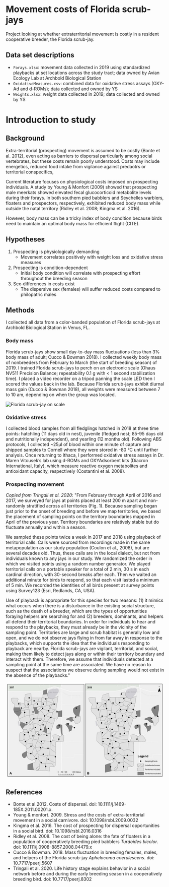 # Movement costs of Florida scrub-jays
Project looking at whether extraterritorial movement is costly in a resident cooperative breeder, the Florida scrub-jay. 

## Data set descriptions

- `Forays.xlsx`: movement data collected in 2019 using standardized playbacks at set locations across the study tract; data owned by Avian Ecology Lab at Archbold Biological Station
- `OxidativeMeasures.csv`: combined data for oxidative stress assays (OXY-Ad and d-ROMs); data collected and owned by YS
- `Weights.xlsx`: weight data collected in 2019; data collected and owned by YS

# Introduction to study

## Background
Extra-territorial (prospecting) movement is assumed to be costly (Bonte et al. 2012), even acting as barriers to dispersal particularly among social vertebrates, but these costs remain poorly understood. Costs may include energetics, reduced food intake from vigilance against predaotrs or territorial conspecifics, 

Current literature focuses on physiological costs imposed on prospecting individuals. A study by Young & Monfort (2009) showed that prospecting male meerkats showed elevated fecal glucocorticoid metabolite levels during their forays. In both southern pied babblers and Seychelles warblers, floaters and prospectors, respectively, exhibited reduced body mass while outside the natal territory (Ridley et al. 2008; Kingma et al. 2016). 

However, body mass can be a tricky index of body condition because birds need to maintain an optimal body mass for efficient flight (CITE). 


## Hypotheses
1) Prospecting is physiologically demanding
    - Movement correlates positively with weight loss and oxidative stress measures
2) Prospecting is condition-dependent    
    - Initial body condition will correlate with prospecting effort throughout the breeding season
3) Sex-differences in costs exist
    - The dispersive sex (females) will suffer reduced costs compared to philopatric males

## Methods
I collected all data from a color-banded population of Florida scrub-jays at Archbold Biological Station in Venus, FL. 

### Body mass
Florida scrub-jays show small day-to-day mass fluctuations (less than 3% body mass of adult; Cucco & Bowman 2018). I collected weekly body mass of nonbreeders from February to March (the start of breeding season) of 2019. I trained Florida scrub-jays to perch on an electronic scale (Ohaus NV511 Precision Balance; repeatability 0.1 g with < 1 second stabilization time). I placed a video recorder on a tripod panning the scale LED then I scored the values back in the lab. Because Florida scrub-jays exhibit diurnal mass gain (Cucco & Bowman 2018), all weights were measured between 7 to 10 am, depending on when the group was located. 

![Florida scrub-jay on scale](/scale.JPG)


### Oxidative stress
I collected blood samples from all fledglings hatched in 2018 at three time points: hatchling (11 days old in nest), juvenile (fledged nest; 85-95 days old and nutritionally independent), and yearling (12 months old). Following ABS protocols, I  collected ~25μl of blood within one minute of capture and shipped samples to Cornell where they were stored in -80 °C until further analysis. Once returning to Ithaca, I performed oxidative stress assays in Dr. Maren Vitousek’s lab using d-ROMs and OXYAdsorbent kits (Diacron International, Italy), which measure reactive oxygen metabolites and antioxidant capacity, respectively (Costantini et al. 2008). 

### Prospecting movement

*Copied from Tringali et al. 2020*: 
"From February through April of 2016 and 2017, we surveyed for jays at points placed at least 200 m apart and non-randomly stratified across all territories (Fig. 1). Because sampling began just prior to the onset of breeding and before we map territories, we based the placement of sampling points on the territory boundaries mapped in April of the previous year. Territory boundaries are relatively stable but do fluctuate annually and within a season. 

We sampled these points twice a week in 2017 and 2018 using playback of territorial calls. Calls were sourced from recordings made in the same metapopulation as our study population (Coulon et al., 2008), but are several decades old. Thus, these calls are in the local dialect, but not from individuals known to any jays in our study. We randomized the order in which we visited points using a random number generator. We played territorial calls on a portable speaker for a total of 2 min, 30 s in each cardinal direction, with 30-second breaks after each. Then we waited an additional minute for birds to respond, so that each visit lasted a minimum of 5 min. We recorded the identities of all birds present at survey points using Survey123 (Esri, Redlands, CA, USA).

Use of playback is appropriate for this species for two reasons: (1) it mimics what occurs when there is a disturbance in the existing social structure, such as the death of a breeder, which are the types of opportunities foraying helpers are searching for and (2) breeders, dominants, and helpers all defend their territorial boundaries. In order for individuals to hear and respond to the playbacks, they must already be in the vicinity of the sampling point. Territories are large and scrub habitat is generally low and open, and we do not observe jays flying in from far away in response to the playbacks, which supports the idea that the individuals responding to playback are nearby. Florida scrub-jays are vigilant, territorial, and social, making them likely to detect jays along or within their territory boundary and interact with them. Therefore, we assume that individuals detected at a sampling point at the same time are associated. We have no reason to suspect that the associations we observe during sampling would not exist in the absence of the playbacks."

![Figure 1](/Tringali2020.jpg)


## References
- Bonte et al.2012. Costs of dispersal. doi: 10.1111/j.1469-185X.2011.00201.x.
- Young & monfort. 2009. Stress and the costs of extra-territorial movement in a social carnivore. doi: 10.1098/rsbl.2009.0032
- Kingma et al. 2016. The cost of prospecting for dispersal opportunities in a social bird. doi: 10.1098/rsbl.2016.0316
- Ridley et al. 2008. The cost of being alone: the fate of floaters in a population of cooperatively breeding pied babblers *Turdoides bicolor*. doi: 10.1111/j.0908-8857.2008.04479.x
- Cucco & Bowman. 2018. Mass fluctuation in breeding females, males, and helpers of the Florida scrub-jay *Aphelocoma coerulescens*. doi: 10.7717/peerj.5607
- Tringali et al. 2020. Life history stage explains behavior in a social network before and during the early breeding season in a cooperatively breeding bird. doi: 10.7717/peerj.8302
